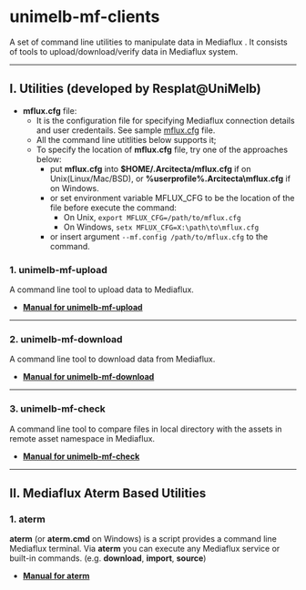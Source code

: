 # unimelb-mf-clients
A set of command line utilities to manipulate data in Mediaflux . It consists of tools to upload/download/verify data in Mediaflux system.

---

## I. Utilities (developed by Resplat@UniMelb)

* **mflux.cfg** file:
  * It is the configuration file for specifying Mediaflux connection details and user credentails. See sample [mflux.cfg](https://github.com/UoM-ResPlat-DevOps/unimelb-mf-clients/blob/master/src/main/config/samples/mflux.cfg) file.
  * All the command line utitlities below supports it;
  * To specify the location of **mflux.cfg** file, try one of the approaches below:
    - put **mflux.cfg** into **$HOME/.Arcitecta/mflux.cfg** if on Unix(Linux/Mac/BSD), or **%userprofile%\.Arcitecta\mflux.cfg** if on Windows.
    - or set environment variable MFLUX_CFG to be the location of the file before execute the command:
      * On Unix, `export MFLUX_CFG=/path/to/mflux.cfg` 
      * On Windows, `setx MFLUX_CFG=X:\path\to\mflux.cfg`
    - or insert argument `--mf.config /path/to/mflux.cfg` to the command.

### 1. unimelb-mf-upload
A command line tool to upload data to Mediaflux.
* **[Manual for unimelb-mf-upload](https://github.com/UoM-ResPlat-DevOps/unimelb-mf-clients/blob/master/docs/unimelb-mf-upload.md)**

---
### 2. unimelb-mf-download
A command line tool to download data from Mediaflux.
* **[Manual for unimelb-mf-download](https://github.com/UoM-ResPlat-DevOps/unimelb-mf-clients/blob/master/docs/unimelb-mf-download.md)**

---
### 3. unimelb-mf-check
A command line tool to compare files in local directory with the assets in remote asset namespace in Mediaflux.
* **[Manual for unimelb-mf-check](https://github.com/UoM-ResPlat-DevOps/unimelb-mf-clients/blob/master/docs/unimelb-mf-check.md)**

---
## II. Mediaflux Aterm Based Utilities

### 1. aterm
**aterm** (or **aterm.cmd** on Windows) is a script provides a command line Mediaflux terminal. Via **aterm** you can execute any Mediaflux service or built-in commands. (e.g. **download**, **import**, **source**)
* **[Manual for aterm](https://github.com/UoM-ResPlat-DevOps/unimelb-mf-clients/blob/master/docs/aterm.md)**







